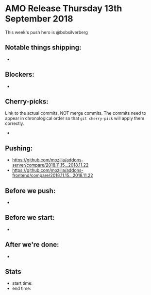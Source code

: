 # AMO Release Thursday 13th September 2018

This week's push hero is @bobsilverberg

## Notable things shipping:

*

## Blockers:

*

## Cherry-picks:

Link to the actual commits, NOT merge commits. The commits need to appear
in chronological order so that `git cherry-pick` will apply them correctly.

*

## Pushing:


* https://github.com/mozilla/addons-server/compare/2018.11.15...2018.11.22
* https://github.com/mozilla/addons-frontend/compare/2018.11.15...2018.11.22



## Before we push:

*

## Before we start:

*

## After we're done:

*

## Stats

* start time:
* end time:

